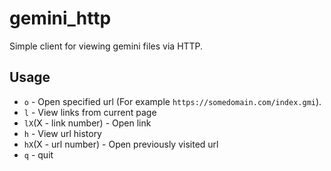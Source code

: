 # gemini_http
Simple client for viewing gemini files via HTTP.

## Usage

* ```o``` - Open specified url (For example ```https://somedomain.com/index.gmi```).
* ```l``` - View links from current page
* ```lX```(X - link number) - Open link
* ```h``` - View url history
* ```hX```(X - url number) - Open previously visited url
* ```q``` - quit

